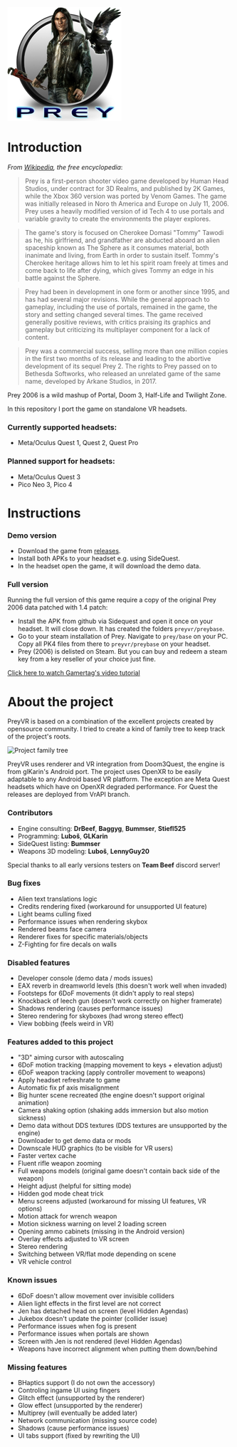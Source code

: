 [![PreyVR Banner](https://github.com/lvonasek/Doom3Quest/blob/master/app/src/main/res/drawable/ic_launcher.png?raw=true)](https://www.deviantart.com/madrapper/art/Prey-Icon-129814229)

# Introduction

*From [Wikipedia](https://en.wikipedia.org/wiki/Prey_(2006_video_game)), the free encyclopedia*:

> Prey is a first-person shooter video game developed by Human Head Studios, under contract for 3D Realms, and published by 2K Games, while the Xbox 360 version was ported by Venom Games. The game was initially released in Noro th America and Europe on July 11, 2006. Prey uses a heavily modified version of id Tech 4 to use portals and variable gravity to create the environments the player explores.

> The game's story is focused on Cherokee Domasi "Tommy" Tawodi as he, his girlfriend, and grandfather are abducted aboard an alien spaceship known as The Sphere as it consumes material, both inanimate and living, from Earth in order to sustain itself. Tommy's Cherokee heritage allows him to let his spirit roam freely at times and come back to life after dying, which gives Tommy an edge in his battle against the Sphere.

> Prey had been in development in one form or another since 1995, and has had several major revisions. While the general approach to gameplay, including the use of portals, remained in the game, the story and setting changed several times. The game received generally positive reviews, with critics praising its graphics and gameplay but criticizing its multiplayer component for a lack of content.

> Prey was a commercial success, selling more than one million copies in the first two months of its release and leading to the abortive development of its sequel Prey 2. The rights to Prey passed on to Bethesda Softworks, who released an unrelated game of the same name, developed by Arkane Studios, in 2017.

Prey 2006 is a wild mashup of Portal, Doom 3, Half-Life and Twilight Zone.

In this repository I port the game on standalone VR headsets.

### Currently supported headsets:
* Meta/Oculus Quest 1, Quest 2, Quest Pro

### Planned support for headsets:
* Meta/Oculus Quest 3
* Pico Neo 3, Pico 4

# Instructions

### Demo version

* Download the game from [releases](https://github.com/lvonasek/PreyVR/releases).
* Install both APKs to your headset e.g. using SideQuest.
* In the headset open the game, it will download the demo data.

### Full version

Running the full version of this game require a copy of the original Prey 2006 data patched with 1.4 patch:

* Install the APK from github via Sidequest and open it once on your headset. It will close down. It has created the folders `preyvr/preybase`.
* Go to your steam installation of Prey. Navigate to `prey/base` on your PC. Copy all PK4 files from there to `preyvr/preybase` on your headset.
* Prey (2006) is delisted on Steam. But you can buy and redeem a steam key from a key reseller of your choice just fine.

[Click here to watch Gamertag's video tutorial](https://www.youtube.com/watch?v=OPXp0RYOSoA&t=542s)

# About the project

PreyVR is based on a combination of the excellent projects created by opensource community.
I tried to create a kind of family tree to keep track of the project's roots.

![Project family tree](https://github.com/lvonasek/PreyVR/blob/master/doc/family_tree.png?raw=true)

PreyVR uses renderer and VR integration from Doom3Quest, the engine is from glKarin's Android port. The project uses OpenXR to be easily adaptable to any Android based VR platform. The exception are Meta Quest headsets which have on OpenXR degraded performance. For Quest the releases are deployed from VrAPI branch.

### Contributors
* Engine consulting: **DrBeef**, **Baggyg**, **Bummser**, **Stiefl525**
* Programming: **Luboš**, **GLKarin**
* SideQuest listing: **Bummser**
* Weapons 3D modeling: **Luboš**, **LennyGuy20**

Special thanks to all early versions testers on **Team Beef** discord server!

### Bug fixes
* Alien text translations logic
* Credits rendering fixed (workaround for unsupported UI feature)
* Light beams culling fixed
* Performance issues when rendering skybox
* Rendered beams face camera
* Renderer fixes for specific materials/objects
* Z-Fighting for fire decals on walls

### Disabled features
* Developer console (demo data / mods issues)
* EAX reverb in dreamworld levels (this doesn't work well when invaded)
* Footsteps for 6DoF movements (it didn't apply to real steps)
* Knockback of leech gun (doesn't work correctly on higher framerate)
* Shadows rendering (causes performance issues)
* Stereo rendering for skyboxes (had wrong stereo effect)
* View bobbing (feels weird in VR)

### Features added to this project
* "3D" aiming cursor with autoscaling
* 6DoF motion tracking (mapping movement to keys + elevation adjust)
* 6DoF weapon tracking (apply controller movement to weapons)
* Apply headset refreshrate to game
* Automatic fix pf axis misalignment
* Big hunter scene recreated (the engine doesn't support original animation)
* Camera shaking option (shaking adds immersion but also motion sickness)
* Demo data without DDS textures (DDS textures are unsupported by the engine)
* Downloader to get demo data or mods
* Downscale HUD graphics (to be visible for VR users)
* Faster vertex cache
* Fluent rifle weapon zooming
* Full weapons models (original game doesn't contain back side of the weapon)
* Height adjust (helpful for sitting mode)
* Hidden god mode cheat trick
* Menu screens adjusted (workaround for missing UI features, VR options)
* Motion attack for wrench weapon
* Motion sickness warning on level 2 loading screen
* Opening ammo cabinets (missing in the Android version)
* Overlay effects adjusted to VR screen
* Stereo rendering
* Switching between VR/flat mode depending on scene
* VR vehicle control

### Known issues
* 6DoF doesn't allow movement over invisible colliders
* Alien light effects in the first level are not correct
* Jen has detached head on screen (level Hidden Agendas)
* Jukebox doesn't update the pointer (collider issue)
* Performance issues when fog is present
* Performance issues when portals are shown
* Screen with Jen is not rendered (level Hidden Agendas)
* Weapons have incorrect alignment when putting them down/behind
  
### Missing features
* BHaptics support (I do not own the accessory)
* Controling ingame UI using fingers
* Glitch effect (unsupported by the renderer) 
* Glow effect (unsupported by the renderer)
* Multiprey (will eventually be added later)
* Network communication (missing source code)
* Shadows (cause performance issues)
* UI tabs support (fixed by rewriting the UI)
